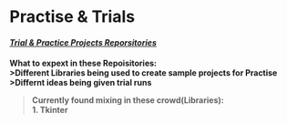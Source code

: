 # Practise & Trials
<h4> <i><u>Trial & Practice Projects Reporsitories</u></i>
<p>
  <h4> <b> What to expext in these Repoisitories:</b> <br>
  >Different Libraries being used to create sample projects for Practise<br>
  >Differnt ideas being given trial runs <br>
   
  >Currently found mixing in these crowd(Libraries):<br> 
      1. Tkinter<br>
 </p>
